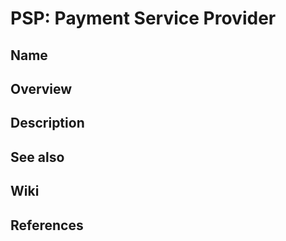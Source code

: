 # PSP: Payment Service Provider

## Name

## Overview

## Description

## See also

## Wiki

## References
